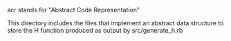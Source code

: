 acr stands for "Abstract Code Representation"

This directory includes the files that implement an abstract data structure
to store the H function produced as output by src/generate_h.rb

